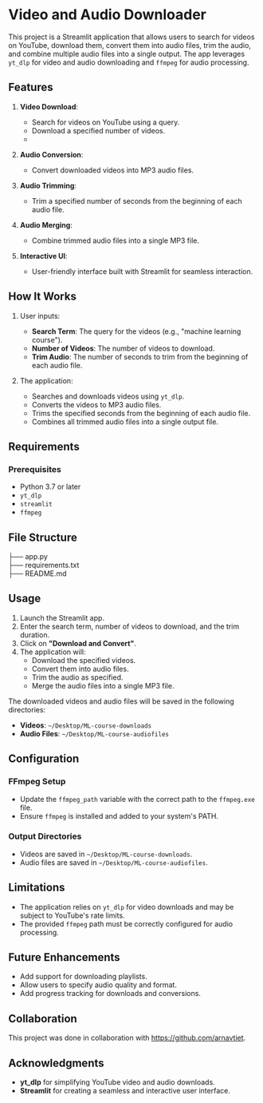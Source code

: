 # Video and Audio Downloader
This project is a Streamlit application that allows users to search for videos on YouTube, download them, convert them into audio files, trim the audio, and combine multiple audio files into a single output. The app leverages `yt_dlp` for video and audio downloading and `ffmpeg` for audio processing.

## Features
1. **Video Download**:
   - Search for videos on YouTube using a query.
   - Download a specified number of videos.
   - 
2. **Audio Conversion**:
   - Convert downloaded videos into MP3 audio files.

3. **Audio Trimming**:
   - Trim a specified number of seconds from the beginning of each audio file.

4. **Audio Merging**:
   - Combine trimmed audio files into a single MP3 file.

5. **Interactive UI**:
   - User-friendly interface built with Streamlit for seamless interaction.

## How It Works
1. User inputs:
   - **Search Term**: The query for the videos (e.g., "machine learning course").
   - **Number of Videos**: The number of videos to download.
   - **Trim Audio**: The number of seconds to trim from the beginning of each audio file.

2. The application:
   - Searches and downloads videos using `yt_dlp`.
   - Converts the videos to MP3 audio files.
   - Trims the specified seconds from the beginning of each audio file.
   - Combines all trimmed audio files into a single output file.

## Requirements
### Prerequisites
- Python 3.7 or later
- `yt_dlp`
- `streamlit`
- `ffmpeg`

## File Structure
├── app.py                  
├── requirements.txt        
├── README.md              


## Usage
1. Launch the Streamlit app.
2. Enter the search term, number of videos to download, and the trim duration.
3. Click on **"Download and Convert"**.
4. The application will:
   - Download the specified videos.
   - Convert them into audio files.
   - Trim the audio as specified.
   - Merge the audio files into a single MP3 file.

The downloaded videos and audio files will be saved in the following directories:
- **Videos**: `~/Desktop/ML-course-downloads`
- **Audio Files**: `~/Desktop/ML-course-audiofiles`

## Configuration
### FFmpeg Setup
- Update the `ffmpeg_path` variable with the correct path to the `ffmpeg.exe` file.
- Ensure `ffmpeg` is installed and added to your system's PATH.

### Output Directories
- Videos are saved in `~/Desktop/ML-course-downloads`.
- Audio files are saved in `~/Desktop/ML-course-audiofiles`.

## Limitations
- The application relies on `yt_dlp` for video downloads and may be subject to YouTube's rate limits.
- The provided `ffmpeg` path must be correctly configured for audio processing.

## Future Enhancements
- Add support for downloading playlists.
- Allow users to specify audio quality and format.
- Add progress tracking for downloads and conversions.

## Collaboration
This project was done in collaboration with https://github.com/arnavtiet.

## Acknowledgments
- **yt_dlp** for simplifying YouTube video and audio downloads.
- **Streamlit** for creating a seamless and interactive user interface.

